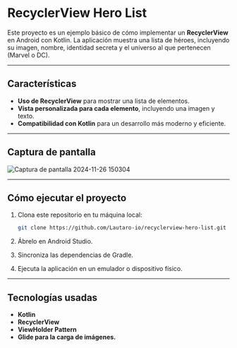 # RecyclerView Hero List

Este proyecto es un ejemplo básico de cómo implementar un **RecyclerView** en Android con Kotlin. La aplicación muestra una lista de héroes, incluyendo su imagen, nombre, identidad secreta y el universo al que pertenecen (Marvel o DC).

---

## Características

- **Uso de RecyclerView** para mostrar una lista de elementos.
- **Vista personalizada para cada elemento**, incluyendo una imagen y texto.
- **Compatibilidad con Kotlin** para un desarrollo más moderno y eficiente.

---

## Captura de pantalla

![Captura de pantalla 2024-11-26 150304](https://github.com/user-attachments/assets/f77fa727-8ee4-46d7-8135-6ad396dda6f1)

---

## Cómo ejecutar el proyecto

1. Clona este repositorio en tu máquina local:
   ```bash
   git clone https://github.com/Lautaro-io/recyclerview-hero-list.git
2. Ábrelo en Android Studio.

3. Sincroniza las dependencias de Gradle.

4. Ejecuta la aplicación en un emulador o dispositivo físico.

---
## Tecnologías usadas
- **Kotlin**
- **RecyclerView**
- **ViewHolder Pattern**
- **Glide para la carga de imágenes.**

